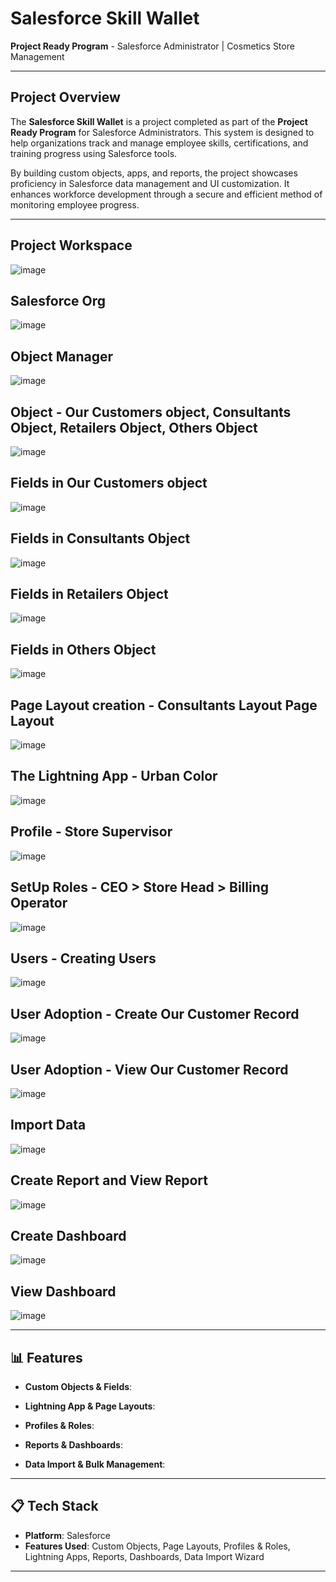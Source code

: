 # Salesforce Skill Wallet

**Project Ready Program** - Salesforce Administrator | Cosmetics Store Management

---

## Project Overview

The **Salesforce Skill Wallet** is a project completed as part of the **Project Ready Program** for Salesforce Administrators. This system is designed to help organizations track and manage employee skills, certifications, and training progress using Salesforce tools.

By building custom objects, apps, and reports, the project showcases proficiency in Salesforce data management and UI customization. It enhances workforce development through a secure and efficient method of monitoring employee progress.

---

## Project Workspace
![image](https://github.com/user-attachments/assets/8dd6961e-eda6-408e-8aaa-c090782e14d9)

## Salesforce Org
![image](https://github.com/user-attachments/assets/f0e5b7b7-a975-4afd-b79f-8ec3d0d30f46)

## Object Manager
![image](https://github.com/user-attachments/assets/72fce286-8877-446b-8ae9-aa402b3effa1)

## Object - Our Customers object, Consultants Object, Retailers Object, Others Object
![image](https://github.com/user-attachments/assets/e4293ca6-42cd-4260-b90d-b3bf76409f2e)

## Fields in Our Customers object 
![image](https://github.com/user-attachments/assets/5fd09654-06f1-425b-8da9-96f5c5bf929d)

## Fields in Consultants Object 
![image](https://github.com/user-attachments/assets/62f5fc6e-c87e-4ab7-8b69-478e7abd6910)

## Fields in Retailers Object
![image](https://github.com/user-attachments/assets/c460547c-2bb0-404d-ba71-48e1b0c8d4cf)

## Fields in Others Object
![image](https://github.com/user-attachments/assets/04d6ce39-477a-451c-bcad-eb079de49b99)

## Page Layout creation - Consultants Layout Page Layout
![image](https://github.com/user-attachments/assets/ab8c2b6a-9830-43bb-94a4-55de24ad54f1)

## The Lightning App - Urban Color
![image](https://github.com/user-attachments/assets/8a48e010-fed9-4a4a-a609-17863eae2997)

## Profile - Store Supervisor
![image](https://github.com/user-attachments/assets/8e2a7115-a9c8-4170-bf6a-4a9a8627b670)

## SetUp Roles - CEO > Store Head > Billing Operator
![image](https://github.com/user-attachments/assets/c83595b3-708c-48ac-9fc5-e95aa24d2c6d)

## Users - Creating Users 
![image](https://github.com/user-attachments/assets/b192b446-7e48-423f-a385-f05a5cab2169)

## User Adoption - Create Our Customer Record
![image](https://github.com/user-attachments/assets/2cf5103a-409b-41e6-b897-28e0c1a0b506)

## User Adoption - View Our Customer Record
![image](https://github.com/user-attachments/assets/de07ddeb-6aaa-44c4-8fa3-799bde3cc8ba)

## Import Data
![image](https://github.com/user-attachments/assets/bf9ae3cd-3299-455c-841f-93b8a6e66575)

## Create Report and View Report
![image](https://github.com/user-attachments/assets/1fdf5d93-446f-43e7-8dd2-76f1597e4376)

## Create Dashboard
![image](https://github.com/user-attachments/assets/f07c99d3-1ebc-4c4d-a5ad-64174bf8c384)

## View Dashboard
![image](https://github.com/user-attachments/assets/7efe366c-6d7b-4362-bb94-326a9c0410a0)

---

## 📊 Features

- **Custom Objects & Fields**:

- **Lightning App & Page Layouts**:

- **Profiles & Roles**:

- **Reports & Dashboards**:

- **Data Import & Bulk Management**:
  
---

## 📋 Tech Stack

- **Platform**: Salesforce
- **Features Used**: Custom Objects, Page Layouts, Profiles & Roles, Lightning Apps, Reports, Dashboards, Data Import Wizard

---
